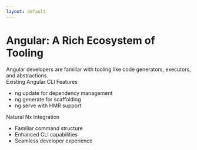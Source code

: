 ```yaml
---
layout: default
---
```


# Angular: A Rich Ecosystem of Tooling

<div class="mt-8">
  <div v-click class="mb-6 text-xl">
    Angular developers are familiar with tooling like code generators, executors, and abstractions.
  </div>

  <div class="grid grid-cols-2 gap-x-4 mt-10">
    <div v-click class="px-2">
      <div class="text-primary-600 mb-2">
        <mdi-tools class="inline-block mr-2" /> Existing Angular CLI Features
      </div>
      <ul class="list-disc ml-4">
        <li>ng update for dependency management</li>
        <li>ng generate for scaffolding</li>
        <li>ng serve with HMR support</li>
      </ul>
    </div>
    <div v-click class="px-2">
      <div class="text-primary-600 mb-2">
        <mdi-power-plug class="inline-block mr-2" /> Natural Nx Integration
      </div>
      <ul class="list-disc ml-4">
        <li>Familiar command structure</li>
        <li>Enhanced CLI capabilities</li>
        <li>Seamless developer experience</li>
      </ul>
    </div>
  </div>
</div>
